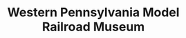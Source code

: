 ---
layout: repo
title: "Western Pennsylvania Model Railroad Museum"
id: 13654
permalink: repos/13654/
---